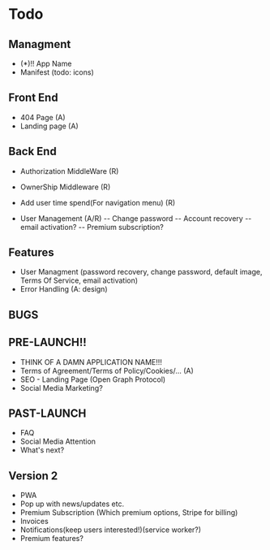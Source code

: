 # Todo

## Managment
 - (*)!! App Name
 - Manifest (todo: icons)

## Front End
 - 404 Page (A)
 - Landing page (A)

## Back End
 - Authorization MiddleWare (R)
 - OwnerShip Middleware (R)
 - Add user time spend(For navigation menu) (R)

 - User Management (A/R)
 -- Change password
 -- Account recovery
 -- email activation?
 -- Premium subscription?

##  Features
 - User Managment (password recovery, change password, default image, Terms Of Service, email activation)
 - Error Handling (A: design)

## BUGS

## PRE-LAUNCH!!
 - THINK OF A DAMN APPLICATION NAME!!!
 - Terms of Agreement/Terms of Policy/Cookies/... (A) 
 - SEO - Landing Page (Open Graph Protocol)
 - Social Media Marketing?

## PAST-LAUNCH
 - FAQ
 - Social Media Attention
 - What's next?  

## Version 2
 - PWA
 - Pop up with news/updates etc.
 - Premium Subscription (Which premium options, Stripe for billing)
 - Invoices 
 - Notifications(keep users interested!)(service worker?)
 - Premium features?